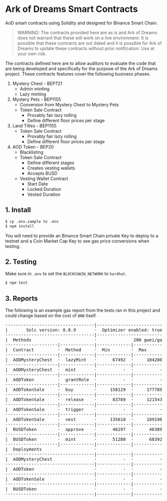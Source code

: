# Ark of Dreams Smart Contracts

AoD smart contracts using Solidity and designed for Binance Smart Chain.

> WARNING: The contracts provided here are as is and Ark of Dreams does 
not warrant that these will work on a live environment. It is possible 
that these contracts are out dated and it is possible for Ark of Dreams 
to update these contracts without prior notification. Use at your own 
risk.

The contracts defined here are to allow auditors to evaluate the code 
that are being developed and specifically for the purpose of the Ark of
Dreams project. These contracts features cover the following business 
phases.

 1. Mystery Chest - BEP721
    - Admin minting
    - Lazy minting
 2. Mystery Pets - BEP1155
    - Conversion from Mystery Chest to Mystery Pets
    - Token Sale Contract
      - Provably fair lazy rolling
      - Define different floor prices per stage
 3. Land Titles - BEP1155
    - Token Sale Contract
      - Provably fair lazy rolling
      - Define different floor prices per stage
 4. AOD Token - BEP20
    - Blacklisting
    - Token Sale Contract
      - Define different stages
      - Creates vesting wallets
      - Accepts BUSD
    - Vesting Wallet Contract
      - Start Date
      - Locked Duration
      - Vested Duration

## 1. Install

```bash
$ cp .env.sample to .env
$ npm install
```

You will need to provide an Binance Smart Chain private Key to deploy 
to a testnet and a Coin Market Cap Key to see gas price conversions when 
testing.

## 2. Testing

Make sure in `.env` to set the `BLOCKCHAIN_NETWORK` to `hardhat`.

```bash
$ npm test
```

## 3. Reports

The following is an example gas report from the tests ran in this 
project and could change based on the cost of `BNB` itself.

<pre>
·---------------------------------|---------------------------|-------------|-----------------------------·
|       Solc version: 0.8.9       ·  Optimizer enabled: true  ·  Runs: 200  ·  Block limit: 12450000 gas  │
··································|···························|·············|······························
|  Methods                        ·              200 gwei/gas               ·       539.63 usd/bnb        │
····················|·············|·············|·············|·············|···············|··············
|  Contract         ·  Method     ·  Min        ·  Max        ·  Avg        ·  # calls      ·  usd (avg)  │
····················|·············|·············|·············|·············|···············|··············
|  AODMysteryChest  ·  lazyMint   ·      67492  ·     104200  ·      77298  ·            4  ·       8.34  │
····················|·············|·············|·············|·············|···············|··············
|  AODMysteryChest  ·  mint       ·          -  ·          -  ·      98204  ·            3  ·      10.60  │
····················|·············|·············|·············|·············|···············|··············
|  AODToken         ·  grantRole  ·          -  ·          -  ·     101228  ·            1  ·      10.93  │
····················|·············|·············|·············|·············|···············|··············
|  AODTokenSale     ·  buy        ·     158129  ·     177789  ·     167959  ·            2  ·      18.13  │
····················|·············|·············|·············|·············|···············|··············
|  AODTokenSale     ·  release    ·      83789  ·     121543  ·     102666  ·            4  ·      11.08  │
····················|·············|·············|·············|·············|···············|··············
|  AODTokenSale     ·  trigger    ·          -  ·          -  ·      28873  ·            1  ·       3.12  │
····················|·············|·············|·············|·············|···············|··············
|  AODTokenSale     ·  vest       ·     135618  ·     189198  ·     153855  ·            4  ·      16.60  │
····················|·············|·············|·············|·············|···············|··············
|  BUSDToken        ·  approve    ·      46297  ·      46309  ·      46303  ·            2  ·       5.00  │
····················|·············|·············|·············|·············|···············|··············
|  BUSDToken        ·  mint       ·      51280  ·      68392  ·      55564  ·            4  ·       6.00  │
····················|·············|·············|·············|·············|···············|··············
|  Deployments                    ·                                         ·  % of limit   ·             │
··································|·············|·············|·············|···············|··············
|  AODMysteryChest                ·          -  ·          -  ·    2671762  ·       21.5 %  ·     288.35  │
··································|·············|·············|·············|···············|··············
|  AODToken                       ·          -  ·          -  ·    2074021  ·       16.7 %  ·     223.84  │
··································|·············|·············|·············|···············|··············
|  AODTokenSale                   ·          -  ·          -  ·    2192048  ·       17.6 %  ·     236.58  │
··································|·············|·············|·············|···············|··············
|  BUSDToken                      ·          -  ·          -  ·    1254969  ·       10.1 %  ·     135.44  │
·---------------------------------|-------------|-------------|-------------|---------------|-------------·
</pre>